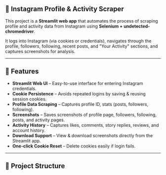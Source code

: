 ## 📸 Instagram Profile & Activity Scraper

This project is a **Streamlit web app** that automates the process of scraping profile and activity data from Instagram using **Selenium + undetected-chromedriver**.  

It logs into Instagram (via cookies or credentials), navigates through the profile, followers, following, recent posts, and "Your Activity" sections, and captures screenshots for analysis.  

---

## 🚀 Features
- **Streamlit Web UI** – Easy-to-use interface for entering Instagram credentials.  
- **Cookie Persistence** – Avoids repeated logins by saving & reusing session cookies.  
- **Profile Data Scraping** – Captures profile ID, stats (posts, followers, following).  
- **Screenshots** – Saves screenshots of profile page, followers, following, posts, and activity pages.  
- **Activity History** – Captures likes, comments, story replies, reviews, and account history.  
- **Download Support** – View & download screenshots directly from the Streamlit app.  
- **One-click Cookie Reset** – Delete cookies easily if login fails.  

---

## 📂 Project Structure
